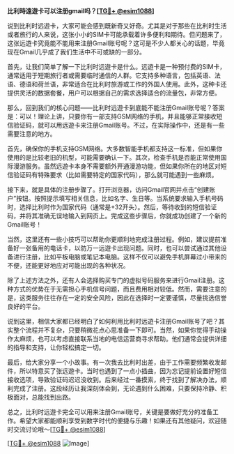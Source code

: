 **比利時遠遊卡可以注册gmail吗？[[TG💪+ @esim1088](https://t.me/s/esim1088)]**

说到比利时远遊卡，大家可能会感到既新奇又好奇。尤其是对于那些在比利时生活或者旅行的人来说，这张小小的SIM卡可能承载着许多便利和期待。但问题来了，这张远遊卡究竟能不能用来注册Gmail账号呢？这可是不少人都关心的话题，毕竟现在Gmail几乎成了我们生活中不可或缺的一部分。

首先，让我们简单了解一下比利时远遊卡是什么。远遊卡是一种预付费的SIM卡，通常适用于短期旅行者或需要临时通信的人群。它支持多种语言，包括英语、法语、德语和荷兰语，非常适合在比利时旅游或工作的外国人使用。此外，这种卡还提供灵活的数据套餐，用户可以根据自己的需求选择适合的流量包，非常方便。

那么，回到我们的核心问题——比利时远遊卡到底能不能注册Gmail账号呢？答案是：可以！理论上讲，只要你有一部支持GSM网络的手机，并且能够正常接收短信验证码，就可以用远遊卡来注册Gmail账号。不过，在实际操作中，还是有一些需要注意的地方。

首先，确保你的手机支持GSM网络。大多数智能手机都支持这一标准，但如果你使用的是比较老旧的机型，可能需要确认一下。其次，检查手机是否能正常使用国际漫游服务。虽然远遊卡本身不需要额外开通漫游功能，但如果你所在的地区对短信验证码有特殊要求（比如需要特定的国家代码），那么就可能遇到一些麻烦。

接下来，就是具体的注册步骤了。打开浏览器，访问Gmail官网并点击“创建账户”按钮。按照提示填写相关信息，比如名字、生日等。当系统要求输入手机号码时，选择比利时作为国家代码（通常是+32开头）。然后，等待收到的短信验证码，并将其准确无误地输入到网页上。完成这些步骤后，你就成功创建了一个新的Gmail账号！

当然，这里还有一些小技巧可以帮助你更顺利地完成注册过程。例如，建议提前准备好一张备用的电话卡，以防万一远遊卡出现问题。同时，也可以尝试通过其他设备进行注册，比如平板电脑或笔记本电脑。这样不仅可以避免手机屏幕过小带来的不便，还能更好地应对可能出现的各种状况。

除了上述方法之外，还有人会选择购买专门的虚拟号码服务来进行Gmail注册。这种方式的优势在于无需担心手机信号问题，而且费用相对较低。然而，需要注意的是，这类服务往往存在一定的安全风险，因此在选择时一定要谨慎，尽量挑选信誉良好的平台。

说到这里，相信大家都已经明白了如何利用比利时远遊卡注册Gmail账号了吧？其实整个流程并不复杂，只要稍微花点心思准备一下即可。当然，如果你觉得手动操作太麻烦，也可以考虑直接联系当地的电信运营商寻求帮助。他们通常会提供详细的指导和支持，让你轻松搞定一切。

最后，给大家分享一个小故事。有一次我去比利时出差，由于工作需要频繁收发邮件，所以特意买了张远遊卡。当时也遇到了一点小插曲，因为忘记提前设置好短信接收选项，导致验证码迟迟没收到。后来经过一番摸索，终于找到了解决办法，顺利完成了注册。这段经历让我深刻体会到，无论遇到什么困难，只要保持冷静、积极面对，总能找到出路。

总之，比利时远遊卡完全可以用来注册Gmail账号，关键是要做好充分的准备工作。希望大家都能顺利享受到数字时代的便捷与乐趣！如果还有其他疑问，欢迎随时交流讨论哦～[[TG💪+ @esim1088](https://t.me/s/esim1088)]

[[TG💪+ @esim1088](https://t.me/s/esim1088) ![Image](https://i.postimg.cc/4NQfJmqS/Snipaste-2025-05-13-00-14-12.png)]